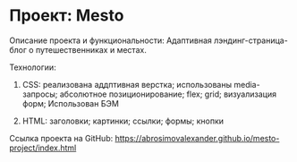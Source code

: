 # Проект: Mesto

Описание проекта и функциональности: Адаптивная лэндинг-страница-блог о путешественниках и местах.

Технологии: 
1. CSS:
    реализована аддптивная верстка;
    использованы media-запросы;
    абсолютное позиционирование;
    flex;
    grid;
    визуализация форм;
    Использован БЭМ

2. HTML:
    заголовки;
    картинки;
    ссылки;
    формы;
    кнопки
    

Ссылка проекта на GitHub: https://abrosimovalexander.github.io/mesto-project/index.html
